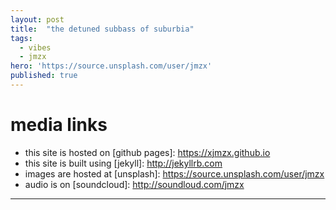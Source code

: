 ```yaml
---
layout: post
title:  "the detuned subbass of suburbia"
tags:
  - vibes
  - jmzx
hero: 'https://source.unsplash.com/user/jmzx'
published: true
---
```

# media links

- this site is hosted on [github pages]: https://xjmzx.github.io
- this site is built using [jekyll]: http://jekyllrb.com
- images are hosted at [unsplash]: https://source.unsplash.com/user/jmzx
- audio is on [soundcloud]: http://soundloud.com/jmzx
---
